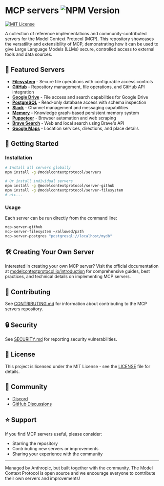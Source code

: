 # MCP servers ![NPM Version](https://img.shields.io/npm/v/%40modelcontextprotocol%2Fexample-servers)

[![MIT License](https://img.shields.io/badge/license-MIT-blue.svg)](LICENSE)

A collection of reference implementations and community-contributed servers for the Model Context Protocol (MCP). This repository showcases the versatility and extensibility of MCP, demonstrating how it can be used to give Large Language Models (LLMs) secure, controlled access to external tools and data sources.

## 🌟 Featured Servers

- **[Filesystem](src/filesystem)** - Secure file operations with configurable access controls
- **[GitHub](src/github)** - Repository management, file operations, and GitHub API integration
- **[Google Drive](src/gdrive)** - File access and search capabilities for Google Drive
- **[PostgreSQL](src/postgres)** - Read-only database access with schema inspection
- **[Slack](src/slack)** - Channel management and messaging capabilities
- **[Memory](src/memory)** - Knowledge graph-based persistent memory system
- **[Puppeteer](src/puppeteer)** - Browser automation and web scraping
- **[Brave Search](src/brave-search)** - Web and local search using Brave's API
- **[Google Maps](src/google-maps)** - Location services, directions, and place details

## 🚀 Getting Started

### Installation

```bash
# Install all servers globally
npm install -g @modelcontextprotocol/servers

# Or install individual servers
npm install -g @modelcontextprotocol/server-github
npm install -g @modelcontextprotocol/server-filesystem
# etc...
```

### Usage

Each server can be run directly from the command line:

```bash
mcp-server-github
mcp-server-filesystem ~/allowed/path
mcp-server-postgres "postgresql://localhost/mydb"
```

## 🛠️ Creating Your Own Server

Interested in creating your own MCP server? Visit the official documentation at [modelcontextprotocol.io/introduction](https://modelcontextprotocol.io/introduction) for comprehensive guides, best practices, and technical details on implementing MCP servers.

## 🤝 Contributing

See [CONTRIBUTING.md](CONTRIBUTING.md) for information about contributing to the MCP servers repository.

## 🔒 Security

See [SECURITY.md](SECURITY.md) for reporting security vulnerabilities.

## 📜 License

This project is licensed under the MIT License - see the [LICENSE](LICENSE) file for details.

## 💬 Community

- [Discord](https://discord.gg/modelcontextprotocol)
- [GitHub Discussions](https://github.com/modelcontextprotocol/servers/discussions)

## ⭐ Support

If you find MCP servers useful, please consider:
- Starring the repository
- Contributing new servers or improvements
- Sharing your experience with the community

---

Managed by Anthropic, but built together with the community. The Model Context Protocol is open source and we encourage everyone to contribute their own servers and improvements!
